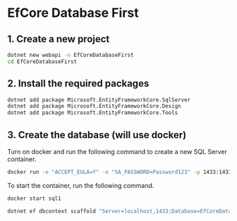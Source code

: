 # EfCore Database First

## 1. Create a new project

```bash
dotnet new webapi -n EfCoreDatabaseFirst
cd EfCoreDatabaseFirst
```

## 2. Install the required packages

```bash
dotnet add package Microsoft.EntityFrameworkCore.SqlServer
dotnet add package Microsoft.EntityFrameworkCore.Design
dotnet add package Microsoft.EntityFrameworkCore.Tools
```

## 3. Create the database (will use docker)

Turn on docker and run the following command to create a new SQL Server container.

```bash
docker run -e "ACCEPT_EULA=Y" -e "SA_PASSWORD=Password123" -p 1433:1433 --name sql1 -d mcr.microsoft.com/mssql/server:2019-latest
```

To start the container, run the following command.

```bash
docker start sql1
```

```bash
dotnet ef dbcontext scaffold "Server=localhost,1433;Database=EfCoreDatabaseFirst;User Id=sa;Password=YourStrong@Passw0rd;TrustServerCertificate=true" Microsoft.EntityFrameworkCore.SqlServer -o Models
```
